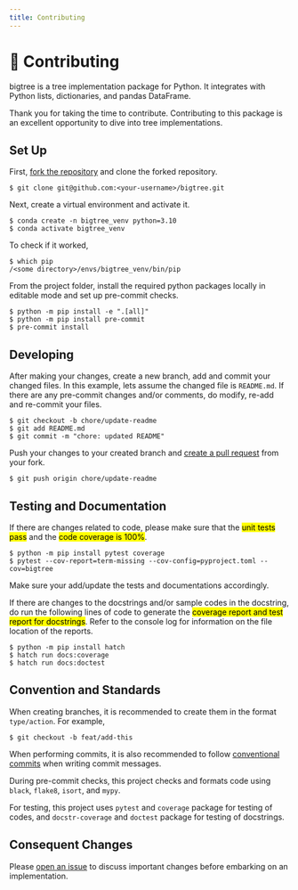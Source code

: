 ```yaml
---
title: Contributing
---
```


# 🍪 Contributing
bigtree is a tree implementation package for Python. It integrates with Python lists, dictionaries, and pandas DataFrame.

Thank you for taking the time to contribute. Contributing to this package is an excellent opportunity to dive into tree implementations.

## Set Up

First, [fork the repository](https://docs.github.com/en/get-started/quickstart/fork-a-repo) and clone the forked repository.

```console
$ git clone git@github.com:<your-username>/bigtree.git
```

Next, create a virtual environment and activate it.

```console
$ conda create -n bigtree_venv python=3.10
$ conda activate bigtree_venv
```

To check if it worked,

```console
$ which pip
/<some directory>/envs/bigtree_venv/bin/pip
```

From the project folder, install the required python packages locally in editable mode and set up pre-commit checks.

    $ python -m pip install -e ".[all]"
    $ python -m pip install pre-commit
    $ pre-commit install

## Developing

After making your changes, create a new branch, add and commit your changed files.
In this example, lets assume the changed file is `README.md`.
If there are any pre-commit changes and/or comments, do modify, re-add and re-commit your files.

```console
$ git checkout -b chore/update-readme
$ git add README.md
$ git commit -m "chore: updated README"
```

Push your changes to your created branch and [create a pull request](https://docs.github.com/en/pull-requests/collaborating-with-pull-requests/proposing-changes-to-your-work-with-pull-requests/creating-a-pull-request-from-a-fork) from your fork.

```console
$ git push origin chore/update-readme
```

## Testing and Documentation

If there are changes related to code, please make sure that the <mark>unit tests pass</mark> and the
<mark>code coverage is 100%</mark>.

```console
$ python -m pip install pytest coverage
$ pytest --cov-report=term-missing --cov-config=pyproject.toml --cov=bigtree
```

Make sure your add/update the tests and documentations accordingly.

If there are changes to the docstrings and/or sample codes in the docstring, do run the following lines of code to
generate the <mark>coverage report and test report for docstrings</mark>.
Refer to the console log for information on the file location of the reports.

```console
$ python -m pip install hatch
$ hatch run docs:coverage
$ hatch run docs:doctest
```

## Convention and Standards

When creating branches, it is recommended to create them in the format `type/action`. For example,

```console
$ git checkout -b feat/add-this
```

When performing commits, it is also recommended to follow [conventional commits](https://www.conventionalcommits.org/en/v1.0.0/) when writing commit messages.

During pre-commit checks, this project checks and formats code using `black`, `flake8`, `isort`, and `mypy`.

For testing, this project uses `pytest` and `coverage` package for testing of codes, and `docstr-coverage` and `doctest` package for testing of docstrings.

## Consequent Changes

Please [open an issue](https://github.com/kayjan/bigtree/issues/new/choose) to discuss important changes before embarking on an implementation.
